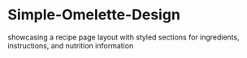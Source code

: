 # Simple-Omelette-Design
showcasing a recipe page layout with styled sections for ingredients, instructions, and nutrition information
